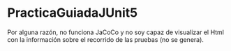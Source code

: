 # PracticaGuiadaJUnit5
Por alguna razón, no funciona JaCoCo y no soy capaz de visualizar el Html con la información sobre el recorrido de las pruebas (no se genera).
